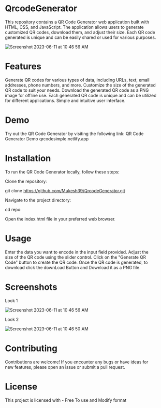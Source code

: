 # QrcodeGenerator
This repository contains a QR Code Generator web application built with HTML, CSS, and JavaScript. The application allows users to generate customized QR codes, download them, and adjust their size. Each QR code generated is unique and can be easily shared or used for various purposes.


![Screenshot 2023-06-11 at 10 46 56 AM](https://github.com/Mukesh39/QrcodeGenerator/assets/102470215/700454af-bcf9-488c-905d-612e5a86e097)






# Features

Generate QR codes for various types of data, including URLs, text, email addresses, phone numbers, and more.
Customize the size of the generated QR code to suit your needs.
Download the generated QR code as a PNG image for offline use.
Each generated QR code is unique and can be utilized for different applications.
Simple and intuitive user interface.

# Demo

Try out the QR Code Generator by visiting the following link: QR Code Generator Demo qrcodesimple.netlify.app

# Installation

To run the QR Code Generator locally, follow these steps:

Clone the repository:

git clone  https://github.com/Mukesh39/QrcodeGenerator.git


Navigate to the project directory:

cd repo

Open the index.html file in your preferred web browser.


# Usage

Enter the data you want to encode in the input field provided.
Adjust the size of the QR code using the slider control.
Click on the "Generate QR Code" button to create the QR code.
Once the QR code is generated,  to download  click the downLoad Button and Download it as a PNG file.

# Screenshots

Look 1 

![Screenshot 2023-06-11 at 10 46 56 AM](https://github.com/Mukesh39/QrcodeGenerator/assets/102470215/691a953a-a3e0-4a29-912a-5f410c0a50a4)


Look 2 

![Screenshot 2023-06-11 at 10 46 50 AM](https://github.com/Mukesh39/QrcodeGenerator/assets/102470215/7e9a77f8-5219-4f49-9cf9-b9d5986c69aa)




# Contributing

Contributions are welcome! If you encounter any bugs or have ideas for new features, please open an issue or submit a pull request.

# License

This project is licensed with  - Free To use and Modify format


